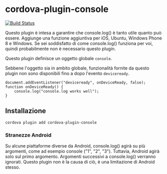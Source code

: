 <!---
# license: Licensed to the Apache Software Foundation (ASF) under one
#         or more contributor license agreements.  See the NOTICE file
#         distributed with this work for additional information
#         regarding copyright ownership.  The ASF licenses this file
#         to you under the Apache License, Version 2.0 (the
#         "License"); you may not use this file except in compliance
#         with the License.  You may obtain a copy of the License at
#
#           http://www.apache.org/licenses/LICENSE-2.0
#
#         Unless required by applicable law or agreed to in writing,
#         software distributed under the License is distributed on an
#         "AS IS" BASIS, WITHOUT WARRANTIES OR CONDITIONS OF ANY
#         KIND, either express or implied.  See the License for the
#         specific language governing permissions and limitations
#         under the License.
-->

# cordova-plugin-console

[![Build Status](https://travis-ci.org/apache/cordova-plugin-console.svg)](https://travis-ci.org/apache/cordova-plugin-console)

Questo plugin è intesa a garantire che console.log() è tanto utile quanto può essere. Aggiunge una funzione aggiuntiva
per iOS, Ubuntu, Windows Phone 8 e Windows. Se sei soddisfatto di come console.log() funziona per voi, quindi
probabilmente non è necessario questo plugin.

Questo plugin definisce un oggetto globale `console`.

Sebbene l'oggetto sia in ambito globale, funzionalità fornite da questo plugin non sono disponibili fino a dopo
l'evento `deviceready`.

    document.addEventListener("deviceready", onDeviceReady, false);
    function onDeviceReady() {
        console.log("console.log works well");
    }

## Installazione

    cordova plugin add cordova-plugin-console

### Stranezze Android

Su alcune piattaforme diverse da Android, console.log() agirà su più argomenti, come ad esempio console ("1", "2", "3").
Tuttavia, Android agirà solo sul primo argomento. Argomenti successivi a console.log() verranno ignorati. Questo plugin
non è la causa di ciò, è una limitazione di Android stesso.